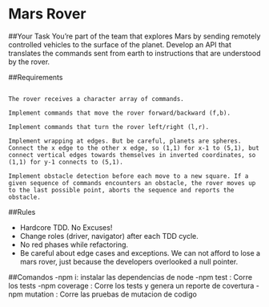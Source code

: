 # Mars Rover

##Your Task
You’re part of the team that explores Mars by sending remotely controlled vehicles to the surface of the planet. Develop an API that translates the commands sent from earth to instructions that are understood by the rover.

##Requirements
```You are given the initial starting point (x,y) of a rover and the direction (N,S,E,W) it is facing.

The rover receives a character array of commands.

Implement commands that move the rover forward/backward (f,b).

Implement commands that turn the rover left/right (l,r).

Implement wrapping at edges. But be careful, planets are spheres. Connect the x edge to the other x edge, so (1,1) for x-1 to (5,1), but connect vertical edges towards themselves in inverted coordinates, so (1,1) for y-1 connects to (5,1).

Implement obstacle detection before each move to a new square. If a given sequence of commands encounters an obstacle, the rover moves up to the last possible point, aborts the sequence and reports the obstacle.
```

##Rules
 - Hardcore TDD. No Excuses!
 - Change roles (driver, navigator) after each TDD cycle.
 - No red phases while refactoring.
 - Be careful about edge cases and exceptions. We can not afford to lose a mars rover, just because the developers overlooked a null pointer.

##Comandos
    -npm i: instalar las dependencias de node 
    -npm test : Corre los tests
    -npm coverage : Corre los tests y genera un reporte de covertura
    -npm mutation : Corre las pruebas de mutacion de codigo
